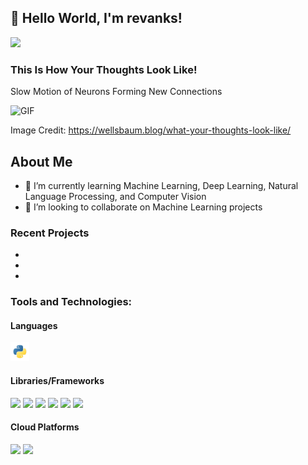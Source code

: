 ## 👋 Hello World, I'm revanks! 

![](https://komarev.com/ghpvc/?username=revanks)

### This Is How Your Thoughts Look Like!

Slow Motion of Neurons Forming New Connections

<img width="500"  alt="GIF" src="https://github.com/revanks/NLP-notebooks/blob/main/NLP/NeuronThought.gif" />

Image Credit: https://wellsbaum.blog/what-your-thoughts-look-like/

## About Me

- 🌱 I’m currently learning Machine Learning, Deep Learning, Natural Language Processing, and Computer Vision
- 👯 I’m looking to collaborate on Machine Learning projects

### Recent Projects 
-
-
-

### Tools and Technologies:

#### Languages
<code><img height="30" src="https://raw.githubusercontent.com/github/explore/80688e429a7d4ef2fca1e82350fe8e3517d3494d/topics/python/python.png"></code>

#### Libraries/Frameworks
<code><img height="30" src="https://upload.wikimedia.org/wikipedia/commons/thumb/0/05/Scikit_learn_logo_small.svg/1280px-Scikit_learn_logo_small.svg.png"></code>
<code><img height="30" src="https://numpy.org/images/logos/numpy.svg"></code>
<code><img height="30" src="https://upload.wikimedia.org/wikipedia/commons/thumb/2/22/Pandas_mark.svg/1200px-Pandas_mark.svg.png"></code>
<code><img height="30" src="https://upload.wikimedia.org/wikipedia/commons/thumb/8/84/Matplotlib_icon.svg/1200px-Matplotlib_icon.svg.png"></code>
<code><img height="30" src="https://upload.wikimedia.org/wikipedia/commons/thumb/2/2d/Tensorflow_logo.svg/1200px-Tensorflow_logo.svg.png"></code>
<code><img height="30" src="https://ih1.redbubble.net/image.405700150.0170/st,small,507x507-pad,600x600,f8f8f8.u5.jpg"></code>



#### Cloud Platforms
<code><img height="30" src="https://colab.research.google.com/img/colab_favicon_256px.png"></code>
<code><img height="30" src="https://image.flaticon.com/icons/png/512/873/873120.png"></code>

